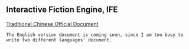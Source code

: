 ## Interactive Fiction Engine, IFE

[Traditional Chinese Official Document](https://naocoding.github.io/Interactive-Fiction-Engine.c.document/)

```
The English version document is coming soon, since I am too busy to write two different languages' document.
```



